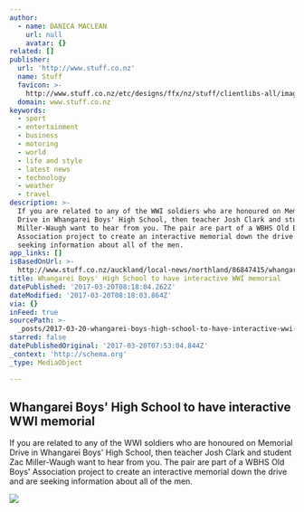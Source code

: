 ```yaml
---
author:
  - name: DANICA MACLEAN
    url: null
    avatar: {}
related: []
publisher:
  url: 'http://www.stuff.co.nz'
  name: Stuff
  favicon: >-
    http://www.stuff.co.nz/etc/designs/ffx/nz/stuff/clientlibs-all/images/favicon.png
  domain: www.stuff.co.nz
keywords:
  - sport
  - entertainment
  - business
  - motoring
  - world
  - life and style
  - latest news
  - technology
  - weather
  - travel
description: >-
  If you are related to any of the WWI soldiers who are honoured on Memorial
  Drive in Whangarei Boys' High School, then teacher Josh Clark and student Zac
  Miller-Waugh want to hear from you. The pair are part of a WBHS Old Boys'
  Association project to create an interactive memorial down the drive and are
  seeking information about all of the men.
app_links: []
isBasedOnUrl: >-
  http://www.stuff.co.nz/auckland/local-news/northland/86847415/whangarei-boys-high-school-to-have-interactive-wwi-memorial
title: Whangarei Boys' High School to have interactive WWI memorial
datePublished: '2017-03-20T08:18:04.262Z'
dateModified: '2017-03-20T08:18:03.864Z'
via: {}
inFeed: true
sourcePath: >-
  _posts/2017-03-20-whangarei-boys-high-school-to-have-interactive-wwi-memorial.md
starred: false
datePublishedOriginal: '2017-03-20T07:53:04.844Z'
_context: 'http://schema.org'
_type: MediaObject

---
```

<article style=""><h1>Whangarei Boys' High School to have interactive WWI memorial</h1><p>If you are related to any of the WWI soldiers who are honoured on Memorial Drive in Whangarei Boys' High School, then teacher Josh Clark and student Zac Miller-Waugh want to hear from you. The pair are part of a WBHS Old Boys' Association project to create an interactive memorial down the drive and are seeking information about all of the men.</p><img src="https://resources.stuff.co.nz/content/dam/images/1/f/p/v/8/k/image.related.StuffLandscapeSixteenByNine.620x349.1fpfw7.png/1480380045196.jpg" /></article>